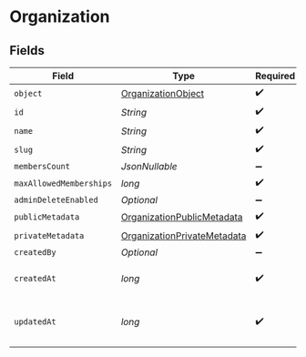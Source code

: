 # Organization


## Fields

| Field                                                                                 | Type                                                                                  | Required                                                                              | Description                                                                           |
| ------------------------------------------------------------------------------------- | ------------------------------------------------------------------------------------- | ------------------------------------------------------------------------------------- | ------------------------------------------------------------------------------------- |
| `object`                                                                              | [OrganizationObject](../../models/components/OrganizationObject.md)                   | :heavy_check_mark:                                                                    | N/A                                                                                   |
| `id`                                                                                  | *String*                                                                              | :heavy_check_mark:                                                                    | N/A                                                                                   |
| `name`                                                                                | *String*                                                                              | :heavy_check_mark:                                                                    | N/A                                                                                   |
| `slug`                                                                                | *String*                                                                              | :heavy_check_mark:                                                                    | N/A                                                                                   |
| `membersCount`                                                                        | *JsonNullable<Long>*                                                                  | :heavy_minus_sign:                                                                    | N/A                                                                                   |
| `maxAllowedMemberships`                                                               | *long*                                                                                | :heavy_check_mark:                                                                    | N/A                                                                                   |
| `adminDeleteEnabled`                                                                  | *Optional<Boolean>*                                                                   | :heavy_minus_sign:                                                                    | N/A                                                                                   |
| `publicMetadata`                                                                      | [OrganizationPublicMetadata](../../models/components/OrganizationPublicMetadata.md)   | :heavy_check_mark:                                                                    | N/A                                                                                   |
| `privateMetadata`                                                                     | [OrganizationPrivateMetadata](../../models/components/OrganizationPrivateMetadata.md) | :heavy_check_mark:                                                                    | N/A                                                                                   |
| `createdBy`                                                                           | *Optional<String>*                                                                    | :heavy_minus_sign:                                                                    | N/A                                                                                   |
| `createdAt`                                                                           | *long*                                                                                | :heavy_check_mark:                                                                    | Unix timestamp of creation.<br/>                                                      |
| `updatedAt`                                                                           | *long*                                                                                | :heavy_check_mark:                                                                    | Unix timestamp of last update.<br/>                                                   |